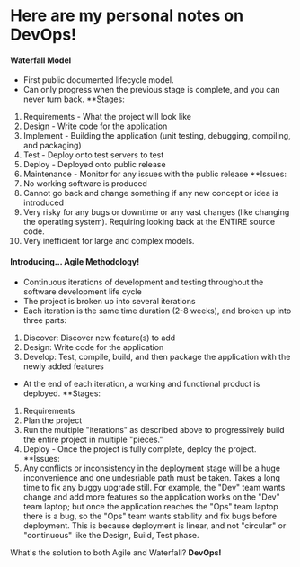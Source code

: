 # Here are my personal notes on DevOps!


#### Waterfall Model
* First public documented lifecycle model. 
* Can only progress when the previous stage is complete, and you can never turn back.
**Stages:
1. Requirements - What the project will look like
2. Design - Write code for the application
3. Implement - Building the application (unit testing, debugging, compiling, and packaging)
4. Test - Deploy onto test servers to test
5. Deploy - Deployed onto public release
6. Maintenance - Monitor for any issues with the public release
**Issues:
1. No working software is produced
2. Cannot go back and change something if any new concept or idea is introduced
3. Very risky for any bugs or downtime or any vast changes (like changing the operating system). Requiring looking back at the ENTIRE source code.
4. Very inefficient for large and complex models.

#### Introducing... Agile Methodology!
* Continuous iterations of development and testing throughout the software development life cycle
* The project is broken up into several iterations
* Each iteration is the same time duration (2-8 weeks), and broken up into three parts:
1. Discover: Discover new feature(s) to add
2. Design: Write code for the application
3. Develop: Test, compile, build, and then package the application with the newly added features
* At the end of each iteration, a working and functional product is deployed.
**Stages:
1. Requirements
2. Plan the project
3. Run the multiple "iterations" as described above to progressively build the entire project in multiple "pieces."
4. Deploy - Once the project is fully complete, deploy the project.
**Issues:
1. Any conflicts or inconsistency in the deployment stage will be a huge inconvenience and one undesriable path must be taken. Takes a long time to fix any buggy upgrade still. For example, the "Dev" team wants change and add more features so the application works on the "Dev" team laptop; but once the application reaches the "Ops" team laptop there is a bug, so the "Ops" team wants stability and fix bugs before deployment. This is because deployment is linear, and not "circular" or "continuous" like the Design, Build, Test phase.

What's the solution to both Agile and Waterfall? **DevOps!**
